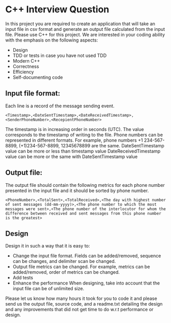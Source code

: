 # C++ Interview Question
In this project you are required to create an application that will take an input file in csv format and generate an output file calculated from the input file. Please use C++ for this project. We are interested in your coding ability with the emphasis on the following aspects:
* Design
* TDD or tests in case you have not used TDD
* Modern C++
* Correctness
* Efficiency
* Self-documenting code


## Input file format:
Each line is a record of the message sending event.

```<Timestamp>,<DateSentTimestamp>,<DateReceivedTimestamp>,<SenderPhoneNumber>,<RecepientPhoneNumber>```

The timestamp is in increasing order in seconds (UTC). The value corresponds to the timestamp of writing to the file.
Phone numbers can be represented in different formats. For example, phone numbers +1 234-567-8899, (+1)234-567-8899, 12345678899 are the same.
DateSentTimestamp value can be more or less than timestamp value
DateReceivedTimestamp value can be more or the same with DateSentTimestamp value

## Output file:
The output file should contain the following metrics for each phone number presented in the input file and it should be sorted by phone number.

```<PhoneNumber>,<TotalSent>,<TotalReceived>,<The day with highest number of sent messages (dd-mm-yyyy)>,<The phone number to which the most messages were sent>,<The phone number of the interlocutor for whom the difference between received and sent messages from this phone number is the greatest>```

## Design
Design it in such a way that it is easy to:
* Change the input file format. Fields can be added/removed, sequence can be changes, and delimiter scan be changed.
* Output file metrics can be changed. For example, metrics can be added/removed, order of metrics can be changed. 
* Add tests
* Enhance the performance
When designing, take into account that the input file can be of unlimited size. 

Please let us know how many hours it took for you to code it and please send us the output file, source code, and a readme.txt detailing the design and any improvements that did not get time to do w.r.t performance or design. 
